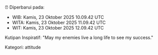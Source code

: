 ⏰ Diperbarui pada:
- WIB: Kamis, 23 Oktober 2025 10.09.42 UTC
- WITA: Kamis, 23 Oktober 2025 11.09.42 UTC
- WIT: Kamis, 23 Oktober 2025 12.09.42 UTC

Kutipan Inspiratif:
"May my enemies live a long life to see my success."


Kategori: attitude

